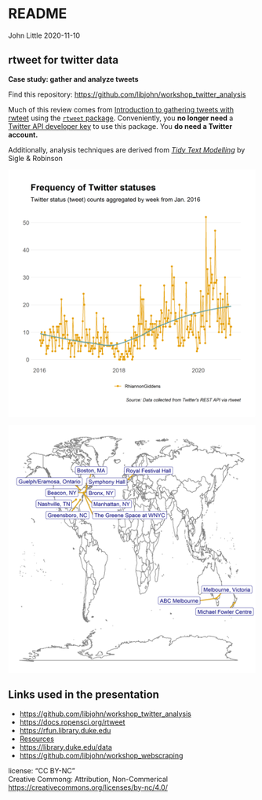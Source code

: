 README
================
John Little
2020-11-10

<!-- README.md is generated from README.Rmd. Please edit that file -->

## rtweet for twitter data

**Case study: gather and analyze tweets**

<!-- badges: start -->

<!-- badges: end -->

Find this repository:
<https://github.com/libjohn/workshop_twitter_analysis>

Much of this review comes from [Introduction to gathering tweets with
rwteet](https://docs.ropensci.org/rtweet/articles/intro.html) using the
[`rtweet` package](https://docs.ropensci.org/rtweet/). Conveniently, you
**no longer need** a [Twitter API developer
key](https://docs.ropensci.org/rtweet/articles/auth.html) to use this
package. You **do need a Twitter account.**

Additionally, analysis techniques are derived from [*Tidy Text
Modelling*](https://www.tidytextmining.com/) by Sigle & Robinson

![](images/giddens_timeline.png "Giddens tweets timeline")

![](images/giddens_locations_map.png "map of Giddens locations")

## Links used in the presentation

  - <https://github.com/libjohn/workshop_twitter_analysis>
  - <https://docs.ropensci.org/rtweet>
  - <https://rfun.library.duke.edu>
  - [Resources](blob/main/RESOURCES.Rmd)
  - <https://library.duke.edu/data>
  - <https://github.com/libjohn/workshop_webscraping>

license: “CC BY-NC”  
Creative Commong: Attribution, Non-Commerical  
<https://creativecommons.org/licenses/by-nc/4.0/>
